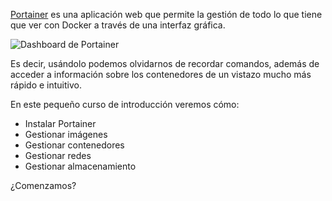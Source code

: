 [Portainer](https://www.portainer.io/) es una aplicación web que permite la gestión de todo lo que tiene que ver con Docker a través de una interfaz gráfica.

![Dashboard de Portainer](/katacoda-scenarios/portainer/assets/dashboard-portainer.png)

Es decir, usándolo podemos olvidarnos de recordar comandos, además de acceder a información sobre los contenedores de un vistazo mucho más rápido e intuitivo.

En este pequeño curso de introducción veremos cómo:
- Instalar Portainer
- Gestionar imágenes
- Gestionar contenedores
- Gestionar redes
- Gestionar almacenamiento

¿Comenzamos?